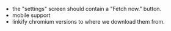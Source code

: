 - the "settings" screen should contain a "Fetch now." button.
- mobile support
- linkify chromium versions to where we download them from.
